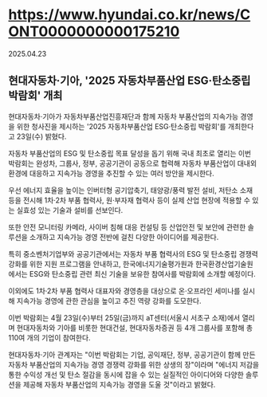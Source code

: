 # https://www.hyundai.co.kr/news/CONT0000000000175210

2025.04.23

## 현대자동차·기아, '2025 자동차부품산업 ESG·탄소중립 박람회' 개최


현대자동차·기아가 자동차부품산업진흥재단과 함께 자동차 부품산업의 지속가능 경영을 위한 청사진을 제시하는 '2025 자동차부품산업 ESG·탄소중립 박람회'를 개최한다고 23일(수) 밝혔다.

자동차 부품산업의 ESG 및 탄소중립 목표 달성을 돕기 위해 국내 최초로 열리는 이번 박람회는 완성차, 그룹사, 정부, 공공기관이 공동으로 협력해 자동차 부품산업이 대내외 환경에 대응하고 지속가능 경영을 추진할 수 있는 여러 방안을 제시한다.

우선 에너지 효율을 높이는 인버터형 공기압축기, 태양광/풍력 발전 설비, 저탄소 소재 등을 전시해 1차·2차 부품 협력사, 원·부자재 협력사 등이 실제 산업 현장에 적용할 수 있는 실효성 있는 기술과 설비를 선보인다.

또한 안전 모니터링 카메라, 사이버 침해 대응 컨설팅 등 산업안전 및 보안에 관련한 솔루션을 소개하고 지속가능 경영 전반에 걸친 다양한 아이디어를 제공한다.

특히 중소벤처기업부와 공공기관에서는 자동차 부품 협력사의 ESG 및 탄소중립 경쟁력 강화를 위한 지원 프로그램을 안내하고, 한국에너지기술평가원과 한국환경산업기술원에서는 ESG와 탄소중립 관련 최신 기술을 보유한 참여사를 박람회에 소개할 예정이다.

이외에도 1차·2차 부품 협력사 대표자와 경영층을 대상으로 온·오프라인 세미나를 실시해 지속가능 경영에 관한 관심을 높이고 추진 역량 강화를 도모한다.

이번 박람회는 4월 23일(수)부터 25일(금)까지 aT센터(서울시 서초구 소재)에서 열리며 현대자동차와 기아를 비롯한 현대건설, 현대자동차증권 등 4개 그룹사를 포함해 총 110여 개의 기업이 참여한다.

현대자동차·기아 관계자는 "이번 박람회는 기업, 공익재단, 정부, 공공기관이 함께 만든 자동차 부품산업의 지속가능 경영 경쟁력 강화를 위한 상생의 장"이라며 "에너지 저감을 통한 수익성 개선 및 탄소 절감을 동시에 잡을 수 있는 실질적인 아이디어와 다양한 솔루션을 제공해 자동차 부품산업의 지속가능 경영을 도울 것"이라고 밝혔다.